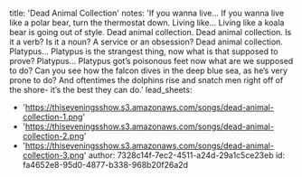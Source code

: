 title: 'Dead Animal Collection'
notes: 'If you wanna live... If you wanna live like a polar bear, turn the thermostat down. Living like... Living like a koala bear is going out of style. Dead animal collection. Dead animal collection. Is it a verb? Is it a noun? A service or an obsession? Dead animal collection. Platypus... Platypus is the strangest thing, now what is that supposed to prove? Platypus... Platypus got’s poisonous feet now what are we supposed to do? Can you see how the falcon dives in the deep blue sea, as he’s very prone to do? And oftentimes the dolphins rise and snatch men right off of the shore- it’s the best they can do.'
lead_sheets:
  - 'https://thiseveningsshow.s3.amazonaws.com/songs/dead-animal-collection-1.png'
  - 'https://thiseveningsshow.s3.amazonaws.com/songs/dead-animal-collection-2.png'
  - 'https://thiseveningsshow.s3.amazonaws.com/songs/dead-animal-collection-3.png'
author: 7328c14f-7ec2-4511-a24d-29a1c5ce23eb
id: fa4652e8-95d0-4877-b338-968b20f26a2d
